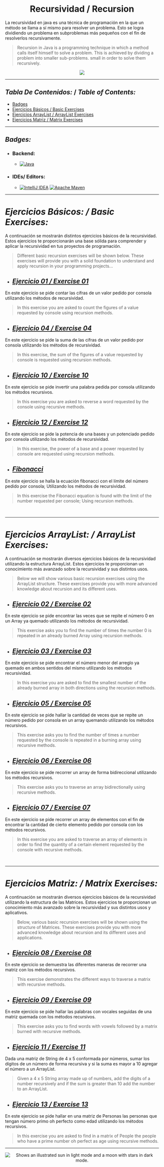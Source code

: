<h1 align="center">  Recursividad / Recursion  </h1> 

La recursividad en java es una técnica de programación en la que un método se llama a sí
mismo para resolver un problema. Esto se logra dividiendo un problema en subproblemas más
pequeños con el fin de resolverlos recursivamente.

>Recursion in Java is a programming technique in which a method calls itself
himself to solve a problem. This is achieved by dividing a problem into smaller sub-problems.
small in order to solve them recursively.


<p align="center">
  <img src="https://i.postimg.cc/Hx5SCzn0/Opera-Instant-nea-2024-03-25-023933-docs-google-com-removebg-preview-3.png" />

</p>

---

## _Tabla De Contenidos:_ / _Table of Contents:_

- [Badges](#badges)
- [Ejercicios Básicos / Basic Exercises](#ejercicios-basicos--basic-exercises)
- [Ejercicios ArrayList / ArrayList Exercises](#ejercicios-arraylist--arraylist-exercises)
- [Ejercicios Matriz / Matrix Exercises](#ejercicios-matriz--matrix-exercises)


___

## _Badges:_


- <H3> Backend:</H3>

    - [![Java](https://img.shields.io/badge/java-%23ED8B00.svg?style=for-the-badge&logo=openjdk&logoColor=white) ](https://www.oracle.com/co/java/technologies/downloads/#java21)


- <H3>  IDEs/ Editors: </H3>

    - [![IntelliJ IDEA](https://img.shields.io/badge/IntelliJIDEA-000000.svg?style=for-the-badge&logo=intellij-idea&logoColor=white)](https://www.jetbrains.com/es-es/idea/) [![Apache Maven](https://img.shields.io/badge/Apache%20Maven-C71A36?style=for-the-badge&logo=Apache%20Maven&logoColor=white)](https://maven.apache.org/)

    
___

# _Ejercicios Básicos: / Basic Exercises:_

A continuación se mostrarán distintos ejercicios básicos de la recursividad. Estos ejercicios te proporcionarán una base sólida para comprender y aplicar la recursividad en tus proyectos de programación.
>Different basic recursion exercises will be shown below. These exercises will provide you with a solid foundation to understand and apply recursion in your programming projects...


* ## [_Ejercicio 01 / Exercise 01_](Ejercicios%20Basicos/Ejercicio1)
En este ejercicio se pide contar las cifras de un valor pedido por consola utilizando los métodos de recursividad.
>In this exercise you are asked to count the figures of a value requested by console using recursion methods.


* ## [_Ejercicio 04 / Exercise 04_](Ejercicios%20Basicos/Ejercicio4)
En este ejercicio se pide la suma de las cifras de un valor pedido por consola utilizando los métodos de recursividad.
>In this exercise, the sum of the figures of a value requested by console is requested using recursion methods.


* ## [_Ejercicio 10 / Exercise 10_](Ejercicios%20Basicos/Ejercicio10)
En este ejercicio se pide invertir una palabra pedida por consola utilizando los métodos recursivos.
>In this exercise you are asked to reverse a word requested by the console using recursive methods.


* ## [_Ejercicio 12 / Exercise 12_](Ejercicios%20Basicos/Ejercicio12)
En este ejercicio se pide la potencia de una bases y un potenciado pedido por consola utilizando los métodos de recursividad.
>In this exercise, the power of a base and a power requested by console are requested using recursion methods.


* ## [_Fibonacci_](Ejercicios%20Basicos/Fibonacci)
En este ejercicio se halla la ecuación fibonacci con el límite del número pedido por consola; Utilizando los métodos de recursividad.
>In this exercise the Fibonacci equation is found with the limit of the number requested per console; Using recursion methods.

<br>

___

# _Ejercicios ArrayList: / ArrayList Exercises:_
A continuación se mostrarán diversos ejercicios básicos de la recursividad utilizando la estructura ArrayList. Estos ejercicios te proporcionan un conocimiento más avanzado sobre la recursividad y sus distintos usos.
>Below we will show various basic recursion exercises using the ArrayList structure. These exercises provide you with more advanced knowledge about recursion and its different uses.


* ## [_Ejercicio 02 / Exercise 02_](Ejercicios%20Array/Ejercicio2)
En este ejercicio se pide encontrar las veces que se repite el número 0 en un Array ya quemado utilizando los métodos de recursividad.
>This exercise asks you to find the number of times the number 0 is repeated in an already burned Array using recursion methods.


* ## [_Ejercicio 03 / Exercise 03_](Ejercicios%20Array/Ejercicio3)
En este ejercicio se pide encontrar el número menor del arreglo ya quemado en ambos sentidos del mismo utilizando los métodos recursividad.
>In this exercise you are asked to find the smallest number of the already burned array in both directions using the recursion methods.


* ## [_Ejercicio 05 / Exercise 05_](Ejercicios%20Array/Ejercicio5)
En este ejercicio se pide hallar la cantidad de veces que se repite un número pedido por consola en un array quemando utilizando los métodos recursivos.
>This exercise asks you to find the number of times a number requested by the console is repeated in a burning array using recursive methods.


* ## [_Ejercicio 06 / Exercise 06_](Ejercicios%20Array/Ejercicio6)
En este ejercicio se pide recorrer un array de forma bidireccional utilizando los métodos recursivos.
>This exercise asks you to traverse an array bidirectionally using recursive methods.


* ## [_Ejercicio 07 / Exercise 07_](Ejercicios%20Array/Ejercicio7)
En este ejercicio se pide recorrer un array de elementos con el fin de encontrar la cantidad de cierto elemento pedido por consola con los métodos recursivos.
>In this exercise you are asked to traverse an array of elements in order to find the quantity of a certain element requested by the console with recursive methods.

<br>

___
# _Ejercicios Matriz: / Matrix Exercises:_
A continuación se mostrarán diversos ejercicios básicos de la recursividad utilizando la estructura de las Matrices. Estos ejercicios te proporcionan un conocimiento más avanzado sobre la recursividad y sus distintos usos y aplicativos.
>Below, various basic recursion exercises will be shown using the structure of Matrices. These exercises provide you with more advanced knowledge about recursion and its different uses and applications.


* ## [_Ejercicio 08 / Exercise 08_](Ejercicios%20Matriz/Ejercicio8)
En este ejercicio se demuestra las diferentes maneras de recorrer una matriz con los métodos recursivos.
>This exercise demonstrates the different ways to traverse a matrix with recursive methods.


* ## [_Ejercicio 09 / Exercise 09_](Ejercicios%20Matriz/Ejercicio9)
En este ejercicio se pide hallar las palabras con vocales seguidas de una matriz quemada con los métodos recursivos.
>This exercise asks you to find words with vowels followed by a matrix burned with recursive methods.


* ## [_Ejercicio 11 / Exercise 11_](Ejercicios%20Matriz/Ejercicio11)
Dada una matriz de String de 4 x 5 conformada por números, sumar los dígitos de un número de forma recursiva y si la suma es mayor a 10 agregar el número a un ArrayList.
>Given a 4 x 5 String array made up of numbers, add the digits of a number recursively and if the sum is greater than 10 add the number to an ArrayList.


* ## [_Ejercicio 13 / Exercise 13_](Ejercicios%20Matriz/Ejercicio13)
En este ejercicio se pide hallar en una matriz de Personas las personas que tengan número primo oh perfecto como edad utilizando los métodos recursivos.
>In this exercise you are asked to find in a matrix of People the people who have a prime number oh perfect as age using recursive methods.

____

<p align="center">
<picture>
  <source media="(prefers-color-scheme: dark)"  srcset="https://i.postimg.cc/Sx8T38Nb/286532033-407e9e72-be8d-438c-9429-c2e147eee0bd.png">
  <source media="(prefers-color-scheme: light)" srcset="https://i.postimg.cc/CL9rcJ04/286531772-5939be39-6c32-4142-af58-ea5083ac4d1b.png">
  <img alt="Shows an illustrated sun in light mode and a moon with stars in dark mode." src="https://i.postimg.cc/CL9rcJ04/286531772-5939be39-6c32-4142-af58-ea5083ac4d1b.png">
</picture>
</p>

